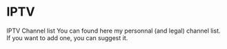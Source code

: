 # IPTV
IPTV Channel list
You can found here my personnal (and legal) channel list. If you want to add one, you can suggest it.
